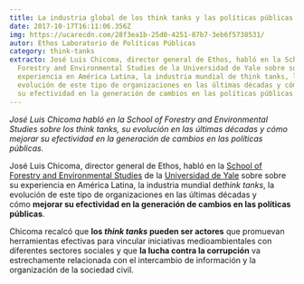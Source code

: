 ```yaml
---
title: La industria global de los think tanks y las políticas públicas
date: 2017-10-17T16:11:06.356Z
img: https://ucarecdn.com/28f3ea1b-25d0-4251-87b7-3eb6f5738531/
autor: Ethos Laboratorio de Políticas Públicas
category: think-tanks
extracto: José Luis Chicoma, director general de Ethos, habló en la School of
  Forestry and Environmental Studies de la Universidad de Yale sobre sobre su
  experiencia en América Latina, la industria mundial de think tanks, la
  evolución de este tipo de organizaciones en las últimas décadas y cómo mejorar
  su efectividad en la generación de cambios en las políticas públicas.
---
```

*José Luis Chicoma habló en la School of Forestry and Environmental Studies sobre los think tanks, su evolución en las últimas décadas y cómo mejorar su efectividad en la generación de cambios en las políticas públicas.*

José Luis Chicoma, director general de Ethos, habló en la [School of Forestry and Environmental Studies](https://environment.yale.edu/sigs/) de la [Universidad de Yale](https://www.yale.edu/) sobre sobre su experiencia en América Latina, la industria mundial de*think tanks*, la evolución de este tipo de organizaciones en las últimas décadas y cómo **mejorar su efectividad en la generación de cambios en las políticas públicas**.

Chicoma recalcó que **los *think tanks* pueden ser actores** que promuevan herramientas efectivas para vincular iniciativas medioambientales con diferentes sectores sociales y que **la lucha contra la corrupción** va estrechamente relacionada con el intercambio de información y la organización de la sociedad civil.